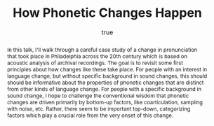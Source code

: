 ---
layout: paper
title: "How Phonetic Changes Happen"
year: 2014
author: [ { name: "Josef Fruehwald", url: "jofrhwld.github.io" }]
abstract: "In this talk, I'll walk through a careful case study of a change in pronunciation that took place in Philadelphia across the 20th century which is based on acoustic analysis of archival recordings. The goal is to revisit some first principles about how changes like these take place. For people with an interest in language change, but without specific background in sound changes, this should should be informative about the properties of phonetic changes that are distinct from other kinds of language change. For people with a specific background in sound change, I hope to challenge the conventional wisdom that phonetic changes are driven primarily by bottom-up factors, like coarticulation, sampling with noise, etc. Rather, there seem to be important top-down, categorizing factors which play a crucial role from the very onset of this change."
presented: [{conf: "Newcastle University"} ]
published: []
docs: [{format: "HTML5 Slides", url: "/papers/newcastle_2014/", local: true }]
categories: [italk]
display-category: "Invited Talk"
comments: true
---
